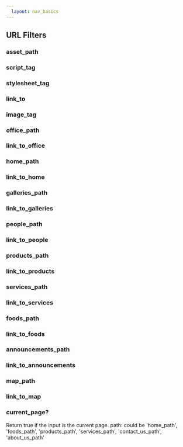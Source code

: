 ```yaml
---
  layout: nav_basics
---
```


## URL Filters

### asset_path

### script_tag

### stylesheet_tag

### link_to

### image_tag

### office_path

### link_to_office

### home_path

### link_to_home

### galleries_path

### link_to_galleries

### people_path

### link_to_people

### products_path

### link_to_products

### services_path

### link_to_services

### foods_path

### link_to_foods

### announcements_path

### link_to_announcements

### map_path

### link_to_map

### current_page?

  Return true if the input is the current page.
  path: could be 'home_path', 'foods_path', 'products_path', 'services_path', 'contact_us_path', 'about_us_path'
